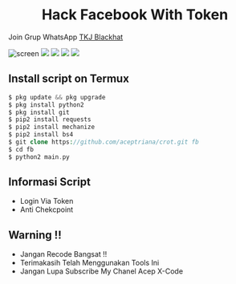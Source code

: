  <h1 align="center">
  Hack Facebook With Token
</h1>
</div>
<p align="center">
   
Join Grup WhatsApp <a href="https://chat.whatsapp.com/HK8AZ6R8qXGEoSnmvM3gdB">TKJ Blackhat</a>
</p>


![screen](https://github.com/KINGTEBE-404/FbTools/blob/Kingtebe/IMG_20201106_160918.jpg)
   ![](https://img.shields.io/badge/Language-2-blue) ![](https://img.shields.io/badge/Python-2.7-green) ![](https://img.shields.io/badge/Size-5.3MB-orange) ![](https://img.shields.io/badge/Relase-20-08-20-brightgreen)

## Install script on Termux
```php
$ pkg update && pkg upgrade
$ pkg install python2
$ pkg install git
$ pip2 install requests
$ pip2 install mechanize
$ pip2 install bs4
$ git clone https://github.com/aceptriana/crot.git fb
$ cd fb
$ python2 main.py
```

## Informasi Script
+ Login Via Token
+ Anti Chekcpoint

## Warning !!
+ Jangan Recode Bangsat !!
+ Terimakasih Telah Menggunakan Tools Ini 
+ Jangan Lupa Subscribe My Chanel Acep X-Code
